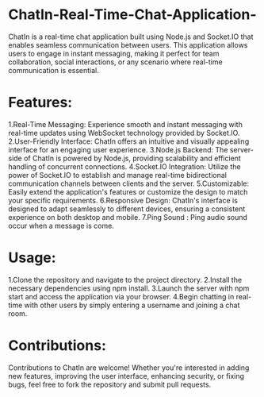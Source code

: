 # ChatIn-Real-Time-Chat-Application-
ChatIn is a real-time chat application built using Node.js and Socket.IO that enables seamless communication between users. This application allows users to engage in instant messaging, making it perfect for team collaboration, social interactions, or any scenario where real-time communication is essential.

# Features:

1.Real-Time Messaging: Experience smooth and instant messaging with real-time updates using WebSocket technology provided by Socket.IO.
2.User-Friendly Interface: ChatIn offers an intuitive and visually appealing interface for an engaging user experience.
3.Node.js Backend: The server-side of ChatIn is powered by Node.js, providing scalability and efficient handling of concurrent connections.
4.Socket.IO Integration: Utilize the power of Socket.IO to establish and manage real-time bidirectional communication channels between clients and the server.
5.Customizable: Easily extend the application's features or customize the design to match your specific requirements.
6.Responsive Design: ChatIn's interface is designed to adapt seamlessly to different devices, ensuring a consistent experience on both desktop and mobile.
7.Ping Sound : Ping audio sound occur when a message is come.

# Usage:

1.Clone the repository and navigate to the project directory.
2.Install the necessary dependencies using npm install.
3.Launch the server with npm start and access the application via your browser.
4.Begin chatting in real-time with other users by simply entering a username and joining a chat room.
 # Contributions:

Contributions to ChatIn are welcome! Whether you're interested in adding new features, improving the user interface, enhancing security, or fixing bugs, feel free to fork the repository and submit pull requests.
